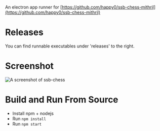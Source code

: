 An electron app runner for [https://github.com/happy0/ssb-chess-mithril](https://github.com/happy0/ssb-chess-mithril)

# Releases

You can find runnable executables under 'releases' to the right.

# Screenshot

![A screenshot of ssb-chess](http://i.imgur.com/Xz9ovwX.png)

# Build and Run From Source

* Install npm + nodejs
* Run `npm install`
* Run `npm start`
